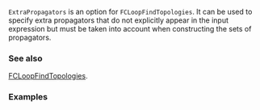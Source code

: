 `ExtraPropagators` is an option for `FCLoopFindTopologies`. It can be used to specify extra propagators that do not explicitly appear in the input expression but must be taken into account when constructing the sets of propagators.

### See also

[FCLoopFindTopologies](FCLoopFindTopologies).

### Examples